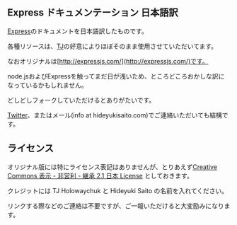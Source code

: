 Express ドキュメンテーション 日本語訳
---------------------------------

[Express](https://github.com/visionmedia/express)のドキュメントを日本語訳したものです。

各種リソースは、[TJ](https://github.com/visionmedia)の好意によりほぼそのまま使用させていただいてます。

なおオリジナルは[http://expressjs.com/](http://expressjs.com/)です。

node.jsおよびExpressを触ってまだ日が浅いため、ところどころおかしな訳になっているかもしれません。

どしどしフォークしていただけるとありがたいです。

[Twitter](http://twitter.com/#!/hideyukisaito)、またはメール(info at hideyukisaito.com)でご連絡いただいても結構です。

ライセンス
---------

オリジナル版には特にライセンス表記はありませんが、とりあえず[Creative Commons 表示 - 非営利 - 継承 2.1 日本 License](http://creativecommons.org/licenses/by-nc-sa/2.1/jp/)
としておきます。

クレジットには TJ Holowaychuk と Hideyuki Saito の名前を入れてください。

リンクする際などのご連絡は不要ですが、ご一報いただけると大変励みになります。

